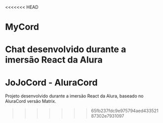<<<<<<< HEAD
# MyCord
Chat desenvolvido durante a imersão React da Alura
=======
# JoJoCord - AluraCord
Projeto desenvolvido durante a imersão React da Alura, baseado
no AluraCord versão Matrix.
>>>>>>> 65fb237fdc9e975794aed43352187302e7931097
